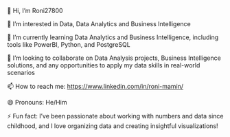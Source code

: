 👋 Hi, I’m Roni27800

👀 I’m interested in Data, Data Analytics and Business Intelligence

🌱 I’m currently learning Data Analytics and Business Intelligence, including tools like PowerBI, Python, and PostgreSQL

💞️ I’m looking to collaborate on Data Analysis projects, Business Intelligence solutions, and any opportunities to apply my data skills in real-world scenarios

📫 How to reach me: https://www.linkedin.com/in/roni-mamin/

😄 Pronouns: He/Him

⚡ Fun fact: I’ve been passionate about working with numbers and data since childhood, and I love organizing data and creating insightful visualizations!

<!---
Roni27800/Roni27800 is a ✨ special ✨ repository because its `README.md` (this file) appears on your GitHub profile.
You can click the Preview link to take a look at your changes.
--->
